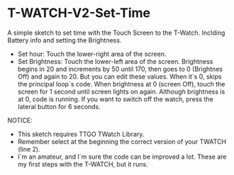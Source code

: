 # T-WATCH-V2-Set-Time
A simple sketch to set time with the Touch Screen to the T-Watch. Inclding Battery info and setting the Brightness.


- Set hour: Touch the lower-right area of the screen.
- Set Brightness: Touch the lower-left area of the screen.
    Brightness begins in 20 and increments by 50 until 170, then goes to 0 (Brightnes Off) and again to 20. But you can edit these values.
    When it´s 0, skips the principal loop´s code.
    When brightness at 0 (screen Off), touch the screen for 1 second until screen lights on again.
    Although brightness is at 0, code is running. If you want to switch off the watch, press the lateral button for 6 seconds.

NOTICE:
- This sketch requires TTGO TWatch Library.
- Remember select at the beginning the correct version of your TWATCH (line 2).
- I´m an amateur, and I´m sure the code can be improved a lot. These are my first steps with the T-WATCH, but it runs.
